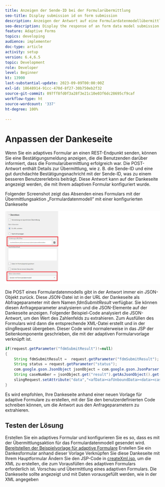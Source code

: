 ```yaml
---
title: Anzeigen der Sende-ID bei der Formularübermittlung
seo-title: Display submission id on form submission
description: Anzeigen der Antwort auf eine Formulardatenmodellübermittlung auf der Dankeseite
seo-description: Display the response of an form data model submission in thank you page
feature: Adaptive Forms
topics: developing
audience: implementer
doc-type: article
activity: setup
version: 6.4,6.5
topic: Development
role: Developer
level: Beginner
kt: 13900
last-substantial-update: 2023-09-09T00:00:00Z
exl-id: 18648914-91cc-470d-8f27-30b750eb2f32
source-git-commit: 097ff8fd0f3a28f3e21c10e03f6dc28695cf9caf
workflow-type: ht
source-wordcount: '337'
ht-degree: 100%

---
```


# Anpassen der Dankeseite

Wenn Sie ein adaptives Formular an einen REST-Endpunkt senden, können Sie eine Bestätigungsmeldung anzeigen, die die Benutzenden darüber informiert, dass die Formularübermittlung erfolgreich war. Die POST-Antwort enthält Details zur Übermittlung, wie z. B. die Sende-ID und eine gut durchdachte Bestätigungsnachricht mit der Sende-ID, was zu einem besseren Benutzererlebnis beiträgt. Diese Antwort kann auf der Dankeseite angezeigt werden, die mit Ihrem adaptiven Formular konfiguriert wurde.

Folgender Screenshot zeigt das Absenden eines Formulars mit der Übermittlungsaktion „Formulardatenmodell“ mit einer konfigurierten Dankeseite

![thank-you-page](./assets/thank-you-page-fdm-submit.png)

Die POST eines Formulardatenmodells gibt in der Antwort immer ein JSON-Objekt zurück. Diese JSON-Datei ist in der URL der Dankeseite als Abfrageparameter mit dem Namen _fdmSubmitResult_ verfügbar. Sie können diesen Anfrageparameter analysieren und die JSON-Elemente auf der Dankeseite anzeigen.
Folgender Beispiel-Code analysiert die JSON-Antwort, um den Wert des Zahlenfelds zu extrahieren. Zum Ausfüllen des Formulars wird dann die entsprechende XML-Datei erstellt und in der slingRequest übergeben. Dieser Code wird normalerweise in das JSP der Seitenkomponente geschrieben, die mit der adaptiven Formularvorlage verknüpft ist.

```java
if(request.getParameter("fdmSubmitResult")!=null)
{
    String fdmSubmitResult =  request.getParameter("fdmSubmitResult");
    String status = request.getParameter("status");
    com.google.gson.JsonObject jsonObject = com.google.gson.JsonParser.parseString(fdmSubmitResult).getAsJsonObject();
    String caseNumber = jsonObject.get("result").getAsJsonObject().get("number").getAsString();
    slingRequest.setAttribute("data","<afData><afUnboundData><data><caseNumber>"+caseNumber+"</caseNumber><status>"+status+"</status></data></afUnboundData></afData>");
}
```

Es wird empfohlen, Ihre Dankeseite anhand einer neuen Vorlage für adaptive Formulare zu erstellen, mit der Sie den benutzerdefinierten Code schreiben können, um die Antwort aus den Anfrageparametern zu extrahieren.

## Testen der Lösung

Erstellen Sie ein adaptives Formular und konfigurieren Sie es so, dass es mit der Übermittlungsaktion für das Formulardatenmodell gesendet wird.
[Bereitstellen der Beispielvorlage für adaptive Formulare](assets/thank-you-page-template.zip)
Erstellen Sie ein Dankesformular anhand dieser Vorlage
Verknüpfen Sie diese Dankeseite mit Ihrem Hauptformular
Ändern Sie den JSP-Code in [createXml.jsp](http://localhost:4502/apps/thank-you-page-template/component/page/thankyoupage/createxml.jsp), um die XML zu erstellen, die zum Vorausfüllen des adaptiven Formulars erforderlich ist.
Vorschau und Übermittlung eines adaptiven Formulars.
Die Dankeseite sollte angezeigt und mit Daten vorausgefüllt werden, wie in der XML angegeben
